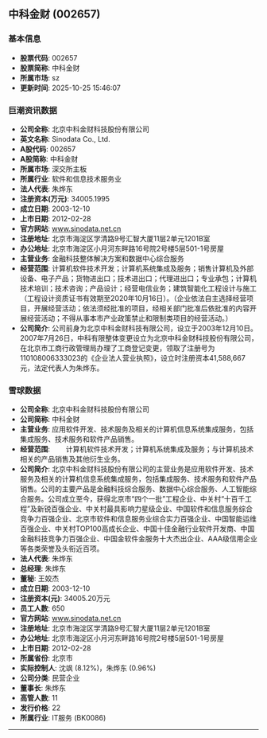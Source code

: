 ## 中科金财 (002657)

### 基本信息

- **股票代码**: 002657
- **股票简称**: 中科金财
- **所属市场**: sz
- **更新时间**: 2025-10-25 15:46:07

### 巨潮资讯数据

- **公司全称**: 北京中科金财科技股份有限公司
- **英文名称**: Sinodata Co., Ltd.
- **A股代码**: 002657
- **A股简称**: 中科金财
- **所属市场**: 深交所主板
- **所属行业**: 软件和信息技术服务业
- **法人代表**: 朱烨东
- **注册资本(万元)**: 34005.1995
- **成立日期**: 2003-12-10
- **上市日期**: 2012-02-28
- **官方网站**: www.sinodata.net.cn
- **注册地址**: 北京市海淀区学清路9号汇智大厦11层2单元1201B室
- **办公地址**: 北京市海淀区小月河东畔路16号院2号楼5层501-1号房屋
- **主营业务**: 金融科技整体解决方案和数据中心综合服务
- **经营范围**: 计算机软件技术开发；计算机系统集成及服务；销售计算机及外部设备、电子产品；货物进出口；技术进出口；代理进出口；专业承包；计算机技术培训；技术咨询；产品设计；经营电信业务；建筑智能化工程设计与施工（工程设计资质证书有效期至2020年10月16日）。（企业依法自主选择经营项目，开展经营活动；依法须经批准的项目，经相关部门批准后依批准的内容开展经营活动；不得从事本市产业政策禁止和限制类项目的经营活动。）
- **公司简介**: 公司前身为北京中科金财科技有限公司，设立于2003年12月10日。2007年7月26日，中科有限整体变更设立为北京中科金财科技股份有限公司，在北京市工商行政管理局办理了工商登记变更，领取了注册号为110108006333023的《企业法人营业执照》，设立时注册资本41,588,667元，法定代表人为朱烨东。

### 雪球数据

- **公司全称**: 北京中科金财科技股份有限公司
- **公司简称**: 中科金财
- **主营业务**: 应用软件开发、技术服务及相关的计算机信息系统集成服务，包括集成服务、技术服务和软件产品销售。
- **经营范围**: 　　计算机软件技术开发；计算机系统集成及服务；与计算机技术相关的产品销售及其他衍生业务。
- **公司简介**: 北京中科金财科技股份有限公司的主营业务是应用软件开发、技术服务及相关的计算机信息系统集成服务，包括集成服务、技术服务和软件产品销售。公司的主要产品是金融科技综合服务、数据中心综合服务、人工智能综合服务。公司成立至今，获得北京市“四个一批”工程企业、中关村“十百千工程”及新锐百强企业、中关村最具影响力星级企业、中国软件和信息服务综合竞争力百强企业、北京市软件和信息服务业综合实力百强企业、中国智能运维百强企业、中关村TOP100高成长企业、中国十佳金融行业软件开发商、中国金融科技竞争力百强企业、中国金软件金服务十大杰出企业、AAA级信用企业等各类荣誉及头衔近百项。
- **法人代表**: 朱烨东
- **总经理**: 朱烨东
- **董秘**: 王姣杰
- **成立日期**: 2003-12-10
- **注册资本(元)**: 34005.20万元
- **员工人数**: 650
- **官方网站**: www.sinodata.net.cn
- **注册地址**: 北京市海淀区学清路9号汇智大厦11层2单元1201B室
- **办公地址**: 北京市海淀区小月河东畔路16号院2号楼5层501-1号房屋
- **上市日期**: 2012-02-28
- **所属省份**: 北京市
- **实际控制人**: 沈飒 (8.12%)，朱烨东 (0.96%)
- **公司分类**: 民营企业
- **董事长**: 朱烨东
- **高管人数**: 11
- **发行价格**: 22
- **所属行业**: IT服务 (BK0086)

---